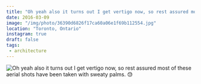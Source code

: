 ```yaml
---
title: "Oh yeah also it turns out I get vertigo now, so rest assured most of these aerial shots have been taken with sweaty palms. 😓"
date: 2016-03-09
image: "/img/photo/36390d6826f17ca60a06e1f69b112554.jpg"
location: "Toronto, Ontario"
instagram: true
draft: false
tags:
 - architecture
---
```


![Oh yeah also it turns out I get vertigo now, so rest assured most of these aerial shots have been taken with sweaty palms. 😓](/img/photo/36390d6826f17ca60a06e1f69b112554.jpg)
